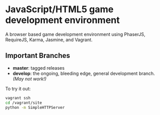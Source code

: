 # JavaScript/HTML5 game development environment
A browser based game development environment using PhaserJS, RequireJS, Karma, Jasmine, and Vagrant.

## Important Branches
- **master**: tagged releases
- **develop**: the ongoing, bleeding edge, general development branch. *(May not work!)*

To try it out:

```bash
vagrant ssh
cd /vagrant/site
python -m SimpleHTTPServer
```
